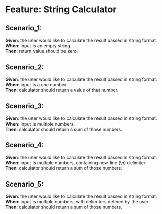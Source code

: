 # Feature: String Calculator


## Scenario_1:

**Given**: the user would like to calculate the result passed in string format. <br>
**When**: input is an empty string. <br>
**Then**: return value should be zero. <br>

## Scenario_2:
**Given**: the user would like to calculate the result passed in string format. <br>
**When**: input is a one number. <br>
**Then**: calculator should return a value of that number. <br>

## Scenario_3:
**Given**: the user would like to calculate the result passed in string format. <br>
**When**: input is multiple numbers. <br>
**Then**: calculator should return a sum of those numbers. <br>

## Scenario_4:
**Given**: the user would like to calculate the result passed in string format. <br>
**When**: input is multiple numbers, containing new-line (\n) delimiter. <br>
**Then**: calculator should return a sum of those numbers. <br>

## Scenario_5:
**Given**: the user would like to calculate the result passed in string format. <br>
**When**: input is multiple numbers, with delimiters defined by the user. <br>
**Then**: calculator should return a sum of those numbers. <br>